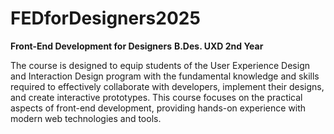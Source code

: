 # FEDforDesigners2025

**Front-End Development for Designers**
**B.Des. UXD 2nd Year**

The course is designed to equip students of the User Experience Design and Interaction Design program with the fundamental knowledge and skills required to effectively collaborate with developers, implement their designs, and create interactive prototypes. This course focuses on the practical aspects of front-end development, providing hands-on experience with modern web technologies and tools.
